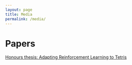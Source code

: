 ```yaml
---
layout: page
title: Media
permalink: /media/
---
```


# Papers

[Honours thesis: Adapting Reinforcement Learning to Tetris](http://www.cs.ru.ac.za/research/g02c0108/files/finalwriteuphandin.pdf)
